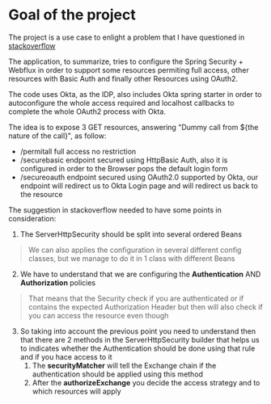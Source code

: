 # Goal of the project

The project is a use case to enlight a problem that I have questioned in [stackoverflow](https://stackoverflow.com/questions/68628574/spring-security-reactive-mixing-httpbasic-oauth2)

The application, to summarize, tries to configure the Spring Security + Webflux in order to support some resources permiting full access, other resources with Basic Auth and finally other Resources using OAuth2.

The code uses Okta, as the IDP, also includes Okta spring starter in order to autoconfigure the whole access required and localhost callbacks to complete the whole OAuth2 process with Okta.

The idea is to expose 3 GET resources, answering "Dummy call from ${the nature of the call}", as follow:
- /permitall full access no restriction
- /securebasic endpoint secured using HttpBasic Auth, also it is configured in order to the Browser pops the default login form
- /secureoauth endpoint secured using OAuth2.0 supported by Okta, our endpoint will redirect us to Okta Login page and will redirect us back to the resource

The suggestion in stackoverflow needed to have some points in consideration:
1. The ServerHttpSecurity should be split into several ordered Beans
> We can also applies the configuration in several different config classes, but we manage to do it in 1 class with different Beans
2. We have to understand that we are configuring the **Authentication** AND **Authorization** policies
> That means that the Security check if you are authenticated or if contains the expected Authorization Header
> but then will also check if you can access the resource even though
3. So taking into account the previous point you need to understand then that there are 2 methods in the ServerHttpSecurity builder that helps us to indicates whether the Authentication should be done using that rule and if you hace access to it
    1. The **securityMatcher** will tell the Exchange chain if the authentication should be applied using this method
    1. After the **authorizeExchange** you decide the access strategy and to which resources will apply
    
